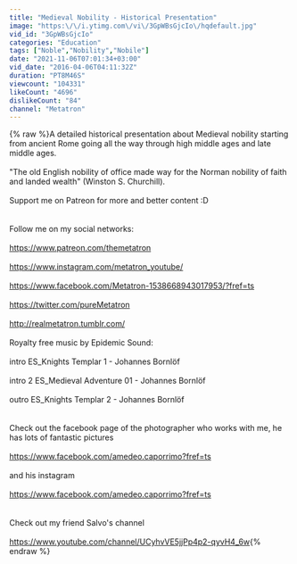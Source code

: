 ```yaml
---
title: "Medieval Nobility - Historical Presentation"
image: "https:\/\/i.ytimg.com\/vi\/3GpWBsGjcIo\/hqdefault.jpg"
vid_id: "3GpWBsGjcIo"
categories: "Education"
tags: ["Noble","Nobility","Nobile"]
date: "2021-11-06T07:01:34+03:00"
vid_date: "2016-04-06T04:11:32Z"
duration: "PT8M46S"
viewcount: "104331"
likeCount: "4696"
dislikeCount: "84"
channel: "Metatron"
---
```

{% raw %}A detailed historical presentation about Medieval nobility starting from ancient Rome going all the way through high middle ages and late middle ages. <br /><br />&quot;The old English nobility of office made way for the Norman nobility of faith and landed wealth&quot; (Winston S. Churchill). <br /><br />Support me on Patreon for more and better content :D <br /><br /><br />Follow me on my social networks:<br /><br /><a rel="nofollow" target="blank" href="https://www.patreon.com/themetatron">https://www.patreon.com/themetatron</a><br /><br /><a rel="nofollow" target="blank" href="https://www.instagram.com/metatron_youtube/">https://www.instagram.com/metatron_youtube/</a><br /><br /><a rel="nofollow" target="blank" href="https://www.facebook.com/Metatron-1538668943017953/?fref=ts">https://www.facebook.com/Metatron-1538668943017953/?fref=ts</a><br /><br /><a rel="nofollow" target="blank" href="https://twitter.com/pureMetatron">https://twitter.com/pureMetatron</a><br /><br /><a rel="nofollow" target="blank" href="http://realmetatron.tumblr.com/">http://realmetatron.tumblr.com/</a><br /><br />Royalty free music by Epidemic Sound:<br /><br />intro   ES_Knights Templar 1 - Johannes Bornlöf<br /><br />intro 2 ES_Medieval Adventure 01 - Johannes Bornlöf<br /><br />outro   ES_Knights Templar 2 - Johannes Bornlöf<br /><br /><br />Check out the facebook page of the photographer who works with me, he has lots of fantastic pictures <br /><br /><a rel="nofollow" target="blank" href="https://www.facebook.com/amedeo.caporrimo?fref=ts">https://www.facebook.com/amedeo.caporrimo?fref=ts</a> <br /><br />and his instagram <br /><br /><a rel="nofollow" target="blank" href="https://www.facebook.com/amedeo.caporrimo?fref=ts">https://www.facebook.com/amedeo.caporrimo?fref=ts</a><br /><br /><br />Check out my friend Salvo's channel <br /><br /><a rel="nofollow" target="blank" href="https://www.youtube.com/channel/UCyhvVE5jjPp4p2-qyvH4_6w">https://www.youtube.com/channel/UCyhvVE5jjPp4p2-qyvH4_6w</a>{% endraw %}
